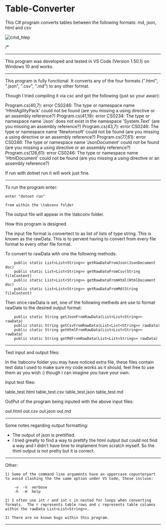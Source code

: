 # Table-Converter
This C# program converts tables between the following formats: md, json, html and csv


![cmd_hlep](https://user-images.githubusercontent.com/18222860/98047890-a2910100-1e24-11eb-9b01-2fff6006b21a.png)

/*

--------------------------------------------------------------------------------------------------------------------------------------------------------------------

This program was developed and tested in VS Code (Version 1.50.1) on Windows 10 and works.

------------------------------------------------------------------------------------------------------------------------------------------------------------------

This program is fully functional.
It converts any of the four formats (".html", ".json", ".csv", ".md") to any other format.

Though I tried compiling it via csc and got the following (just so your awair):

Program.cs(40,7): error CS0246: The type or namespace name 'HtmlAgilityPack' could not be found (are you missing a using directive or an assembly reference?)
Program.cs(41,19): error CS0234: The type or namespace name 'Json' does not exist in the namespace 'System.Text' (are you missing an assembly reference?)
Program.cs(43,7): error CS0246: The type or namespace name 'Newtonsoft' could not be found (are you missing a using directive or an assembly reference?) 
Program.cs(77,61): error CS0246: The type or namespace name 'JsonDocument' could not be found (are you missing a using directive or an assembly reference?) 
Program.cs(126,61): error CS0246: The type or namespace name 'HtmlDocument' could not be found (are you missing a using directive or an assembly reference?)

If run with dotnet run it will work just fine.

------------------------------------------------------------------------------------------------------------------------------------------------------------------

To run the program enter:

    enter "dotnet run"

    from within the \tabconv folder

The output file will appear in the \tabconv folder.



How this program is designed

The input file format is convertect to as list of lists of type string.  This is known as the rawData.
This is to pervent having to convert from every file format to every other file format.

To convert to rawData with one the following methods:

        public static List<List<String>> getRawDataFromJson(JsonDocument doc)
        public static List<List<String>> getRawDataFromCsv(String fileContent)
        public static List<List<String>> getRawDataFromHtml(HtmlDocument doc)
        public static List<List<String>> getRawDataFromMd(String fileContent)

Then once rawData is set, one of the following metheds are use to format rawDate to the desired output format:

        public static String getJsonFromRawData(List<List<String>> rawData)
        public static String getCsvFromRawData(List<List<String>> rawData)
        public static String getHtmlFromRawData(List<List<String>> rawData)
        public static String getMdFromRawData(List<List<String>> rawData)

--------------------------------------------------------------------------------------------------------------------------------------------------------------------

Test input and output files:

In the \tabconv folder you may have noticed extra file, these files contain test data I used to make sure my code works as it should, feel free to use them as you wish :) though I can imagine you have your own.

Input test files:

table_test.html
table_test.csv
table_test.json
table_test.md

OutPut of the program being inputed with the above input files:

out.html
out.csv
out.json
out.md

---------------------------------------------------------------------------------------------------------------------------------------------------------------------

Some notes regarding output formatting:

- The output of json is prettified.
- I tried greatly to find a way to prettify the html output but could not find a way and I didn't have time to implament from scratch myself.  So the thml output is not pretty but it is correct.

---------------------------------------------------------------------------------------------------------------------------------------------------------------------

Other:

    1) Some of the command line arguments have an uppercase copunterpart to avoid clashing the the same option under VS Code, these incluse:
        
        -v  -V  verbose
        -h  -H  help

    2) I often use int r and int c in nested for loops when converting formats.  The r represents table rows and c represents table columns within the rawData List<List<String>>.

    3) There are no known bugs within this program.

--------------------------------------------------------------------------------------------------------------------------------------------------------------------
